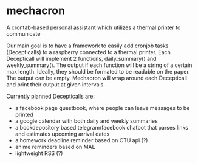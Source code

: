 # mechacron
A crontab-based personal assistant which utilizes a thermal printer to communicate

Our main goal is to have a framework to easily add cronjob tasks (Decepticalls)
to a raspberry connected to a thermal printer. Each Decepticall will implement 2 
functions, daily\_summary() and weekly\_summary(). The output if each function
will be a string of a certain max length. Ideally, they should be formated to be
readable on the paper. The output can be empty. Mechacron will wrap around 
each Decepticall and print their output at given intervals.

Currently planned Decepticalls are:
- a facebook page guestbook, where people can leave messages to be printed
- a google calendar with both daily and weekly summaries
- a bookdepository based telegram/facebook chatbot that parses links and 
	estimates upcoming arrival dates 
- a homework deadline reminder based on CTU api (?)
- anime reminders based on MAL
- lightweight RSS (?)
